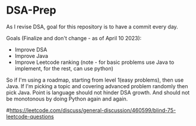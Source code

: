 # DSA-Prep
As I revise DSA, goal for this repository is to have a commit every day. 

Goals (Finalize and don't change - as of April 10 2023):
- Improve DSA
- Improve Java
- Improve Leetcode ranking
(note - for basic problems use Java to implement, for the rest, can use python)

So if I'm using a roadmap, starting from level 1(easy problems), then use Java. If I'm picking a topic and covering advanced problem randomly then pick Java. Point is language should not hinder DSA growth. And should not be monotonous by doing Python again and again.

#https://leetcode.com/discuss/general-discussion/460599/blind-75-leetcode-questions